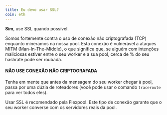 ```yaml
---
title: Eu devo usar SSL?
coin: eth
---
```


**Sim**, use SSL quando possível.

Somos fortemente contra o uso de conexão não criptografada (TCP) enquanto mineramos na nossa pool. Esta conexão é vulnerável a ataques MITM (Man-In-The-Middle), o que significa que, se alguém com intenções maliciosas estiver entre o seu worker e a sua pool, cerca de % do seu hashrate pode ser roubada.

#### NÃO USE CONEXÃO NÃO CRIPTOGRAFADA

Tenha em mente que antes da mensagem do seu worker chegar à pool, passa por uma dúzia de roteadores (você pode usar o comando `traceroute` para ver todos eles).

Usar SSL é recomendado pela Flexpool. Este tipo de conexão garante que o seu worker converse com os servidores reais da pool.
